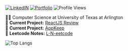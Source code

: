 <!-- https://img.shields.io/static/v1?label=LinkedIN&message=%20&color=blue&logo=linkedin -->
[![LinkedIN](https://img.shields.io/static/v1?label=LinkedIN&message=%20&color=blue&logo=linkedin)](https://www.linkedin.com/in/bishal0922/) 
[![Portfolio](https://img.shields.io/static/v1?label=Portfolio&message=%20&color=green)](https://www.bishalgiri.com/)
![Profile Views](https://komarev.com/ghpvc/?username=bishal0922&color=green)



👨‍🎓 Computer Science at University of Texas at Arlington  
🚧 **Current Project:** [ReactJS Review](https://github.com/bishal0922/reactjs-review) </br>
🚧 **Current Project:** [AppKeep](https://github.com/bishal0922/appkeep)
</br>
🚧 **Leetcode Notes:** [L-N-eetcode](https://github.com/bishal0922/-l-n-eetcode)


![Top Langs](https://github-readme-stats.vercel.app/api/top-langs/?username=bishal0922&layout=compact)

